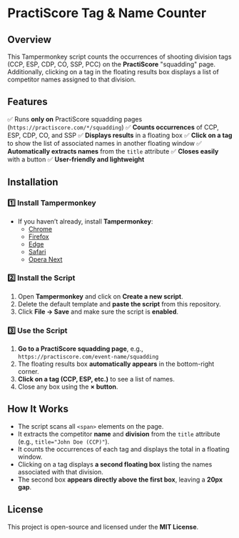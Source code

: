 # PractiScore Tag & Name Counter

## Overview
This Tampermonkey script counts the occurrences of shooting division tags (CCP, ESP, CDP, CO, SSP, PCC) on the **PractiScore** "squadding" page. Additionally, clicking on a tag in the floating results box displays a list of competitor names assigned to that division.

## Features
✅ Runs **only on** PractiScore squadding pages (`https://practiscore.com/*/squadding`)
✅ **Counts occurrences** of CCP, ESP, CDP, CO, and SSP
✅ **Displays results** in a floating box
✅ **Click on a tag** to show the list of associated names in another floating window
✅ **Automatically extracts names** from the `title` attribute
✅ **Closes easily** with a button
✅ **User-friendly and lightweight**

## Installation
### 1️⃣ Install Tampermonkey
- If you haven’t already, install **Tampermonkey**:
  - [Chrome](https://chromewebstore.google.com/detail/dhdgffkkebhmkfjojejmpbldmpobfkfo?hl=en)
  - [Firefox](https://addons.mozilla.org/en-US/firefox/addon/tampermonkey/)
  - [Edge](https://microsoftedge.microsoft.com/addons/detail/iikmkjmpaadaobahmlepeloendndfphd)
  - [Safari](https://apps.apple.com/app/tampermonkey/id6738342400)
  - [Opera Next](https://addons.opera.com/en/extensions/details/tampermonkey-beta/)

### 2️⃣ Install the Script
1. Open **Tampermonkey** and click on **Create a new script**.
2. Delete the default template and **paste the script** from this repository.
3. Click **File → Save** and make sure the script is **enabled**.

### 3️⃣ Use the Script
1. **Go to a PractiScore squadding page**, e.g., `https://practiscore.com/event-name/squadding`
2. The floating results box **automatically appears** in the bottom-right corner.
3. **Click on a tag (CCP, ESP, etc.)** to see a list of names.
4. Close any box using the **× button**.

## How It Works
- The script scans all `<span>` elements on the page.
- It extracts the competitor **name** and **division** from the `title` attribute (e.g., `title="John Doe (CCP)"`).
- It counts the occurrences of each tag and displays the total in a floating window.
- Clicking on a tag displays **a second floating box** listing the names associated with that division.
- The second box **appears directly above the first box**, leaving a **20px gap**.

## License
This project is open-source and licensed under the **MIT License**.

